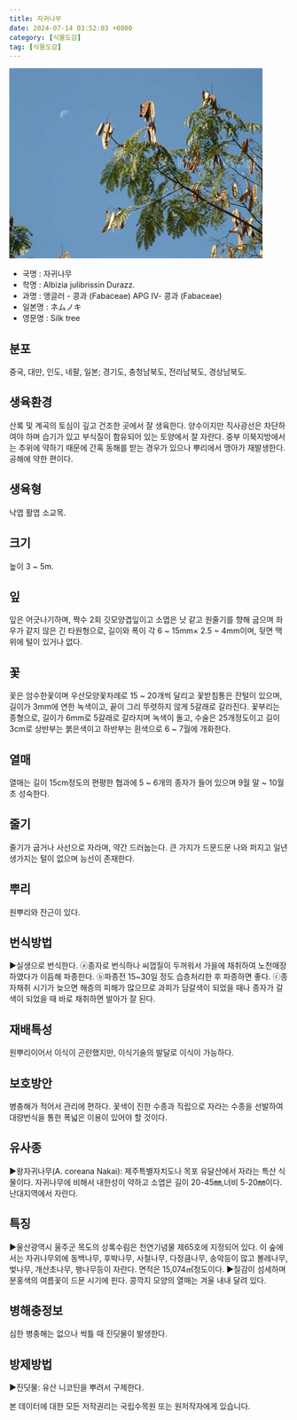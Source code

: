 ```yaml
---
title: 자귀나무
date: 2024-07-14 03:52:03 +0800
category: [식물도감]
tag: [식물도감]
---
```




![자귀나무](/assets/img/fileUpload/plants/basic/Leguminosae/Albizia/12230/1_th2.JPG)
- 국명 : 자귀나무
- 학명 : Albizia julibrissin Durazz.
- 과명 : 앵글러 - 콩과 (Fabaceae) APG Ⅳ- 콩과 (Fabaceae)
- 일본명 : ネムノキ
- 영문명 : Silk tree


## 분포
중국, 대만, 인도, 네팔, 일본; 경기도, 충청남북도, 전라남북도, 경상남북도.
## 생육환경
산록 및 계곡의 토심이 깊고 건조한 곳에서 잘 생육한다. 양수이지만 직사광선은 차단하여야 하며 습기가 있고 부식질이 함유되어 있는 토양에서 잘 자란다. 중부 이북지방에서는 추위에 약하기 때문에 간혹 동해를 받는 경우가 있으나 뿌리에서 맹아가 재발생한다. 공해에 약한 편이다.
## 생육형
낙엽 활엽 소교목.
## 크기
높이 3 ~ 5m.
## 잎
잎은 어긋나기하며, 짝수 2회 깃모양겹잎이고 소엽은 낫 같고 원줄기를 향해 굽으며 좌우가 같지 않은 긴 타원형으로, 길이와 폭이 각 6 ~ 15mm× 2.5 ~ 4mm이며, 뒷면 맥 위에 털이 있거나 없다.
## 꽃
꽃은 암수한꽃이며 우산모양꽃차례로 15 ~ 20개씩 달리고 꽃받침통은 잔털이 있으며, 길이가 3mm에 연한 녹색이고, 끝이 그리 뚜렷하지 않게 5갈래로 갈라진다.  꽃부리는 종형으로, 길이가 6mm로 5갈래로 갈라지며 녹색이 돌고, 수술은 25개정도이고 길이 3cm로 상반부는 붉은색이고 하반부는 흰색으로 6 ~ 7월에 개화한다.
## 열매
열매는 길이 15cm정도의 편평한 협과에 5 ~ 6개의 종자가 들어 있으며 9월 말 ~ 10월 초 성숙한다.
## 줄기
줄기가 굽거나 사선으로 자라며, 약간 드러눕는다. 큰 가지가 드문드문 나와 퍼지고 일년생가지는 털이 없으며 능선이 존재한다.
## 뿌리
원뿌리와 잔근이 있다.
## 번식방법
▶실생으로 번식한다. 
ⓐ종자로 번식하나 씨껍질이 두꺼워서 가을에 채취하여 노천매장하였다가 이듬해 파종한다. 
ⓑ파종전 15~30일 정도 습층처리한 후 파종하면 좋다.
ⓒ종자채취 시기가 늦으면 해층의 피해가 많으므로 과피가 담갈색이 되었을 때나 종자가 갈색이 되었을 때 바로 채취하면 발아가 잘 된다.
## 재배특성
원뿌리이어서 이식이 곤란했지만, 이식기술의 발달로 이식이 가능하다.
## 보호방안
병충해가 적어서 관리에 편하다. 꽃색이 진한 수종과 직립으로 자라는 수종을 선발하여 대량번식을 통한 폭넓은 이용이 있어야 할 것이다.
## 유사종
▶왕자귀나무(A. coreana Nakai): 제주특별자치도나 목포 유달산에서 자라는 특산 식물이다. 자귀나무에 비해서 내한성이 약하고 소엽은 길이 20-45㎜,너비 5-20㎜이다. 난대지역에서 자란다.
## 특징
▶울산광역시 울주군 목도의 상록수림은 천연기념물 제65호에 지정되어 있다. 이 숲에서는 자귀나무외에 동백나무, 후박나무, 사철나무, 다정큼나무, 송악등이 많고 볼레나무, 벚나무, 개산초나무, 팽나무등이 자란다. 면적은 15,074㎡정도이다.
▶질감이 섬세하며 분홍색의 여름꽃이 드문 시기에 핀다. 콩깍지 모양의 열매는 겨울 내내 달려 있다.
## 병해충정보
심한 병충해는 없으나 싹틀 때 진딧물이 발생한다.
## 방제방법
▶진딧물: 유산 니코틴을 뿌려서 구제한다.






본 데이터에 대한 모든 저작권리는 국립수목원 또는 원저작자에게 있습니다.
